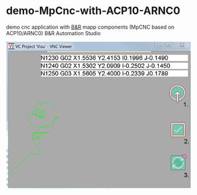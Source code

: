# demo-MpCnc-with-ACP10-ARNC0
demo cnc application with [B&amp;R](https://www.br-automation.com) mapp components (MpCNC based on ACP10/ARNC0) B&amp;R Automation Studio

![Screenshot](https://github.com/hilch/demo-MpCnc-with-ACP10-ARNC0/blob/master/screenshot.PNG)
